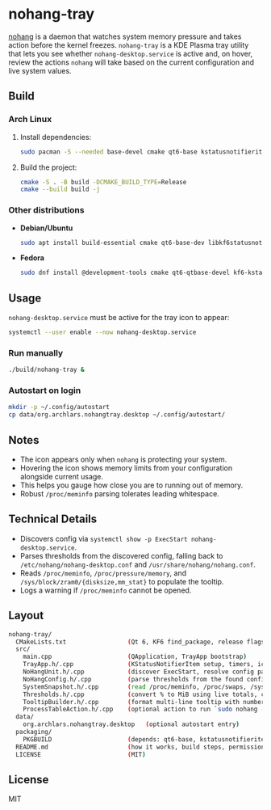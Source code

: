 # nohang-tray

[nohang](https://github.com/hakavlad/nohang) is a daemon that watches system memory pressure and takes action before the kernel freezes. `nohang-tray` is a KDE Plasma tray utility that lets you see whether `nohang-desktop.service` is active and, on hover, review the actions `nohang` will take based on the current configuration and live system values.

## Build

### Arch Linux
1. Install dependencies:
   ```bash
   sudo pacman -S --needed base-devel cmake qt6-base kstatusnotifieritem
   ```
2. Build the project:
   ```bash
   cmake -S . -B build -DCMAKE_BUILD_TYPE=Release
   cmake --build build -j
   ```

### Other distributions
- **Debian/Ubuntu**
  ```bash
  sudo apt install build-essential cmake qt6-base-dev libkf6statusnotifieritem-dev
  ```
- **Fedora**
  ```bash
  sudo dnf install @development-tools cmake qt6-qtbase-devel kf6-kstatusnotifieritem-devel
  ```

## Usage

`nohang-desktop.service` must be active for the tray icon to appear:
```bash
systemctl --user enable --now nohang-desktop.service
```

### Run manually
```bash
./build/nohang-tray &
```

### Autostart on login
```bash
mkdir -p ~/.config/autostart
cp data/org.archlars.nohangtray.desktop ~/.config/autostart/
```

## Notes

* The icon appears only when `nohang` is protecting your system.
* Hovering the icon shows memory limits from your configuration alongside current usage.
* This helps you gauge how close you are to running out of memory.
* Robust `/proc/meminfo` parsing tolerates leading whitespace.

## Technical Details

* Discovers config via `systemctl show -p ExecStart nohang-desktop.service`.
* Parses thresholds from the discovered config, falling back to `/etc/nohang/nohang-desktop.conf` and `/usr/share/nohang/nohang.conf`.
* Reads `/proc/meminfo`, `/proc/pressure/memory`, and `/sys/block/zram0/{disksize,mm_stat}` to populate the tooltip.
* Logs a warning if `/proc/meminfo` cannot be opened.

## Layout
```bash
nohang-tray/
  CMakeLists.txt                 (Qt 6, KF6 find_package, release flags)
  src/
    main.cpp                     (QApplication, TrayApp bootstrap)
    TrayApp.h/.cpp               (KStatusNotifierItem setup, timers, icon)
    NoHangUnit.h/.cpp            (discover ExecStart, resolve config path, isActive)
    NoHangConfig.h/.cpp          (parse thresholds from the found config, fallback to /usr/share defaults)
    SystemSnapshot.h/.cpp        (read /proc/meminfo, /proc/swaps, /sys/block/zram0/*, /proc/pressure/memory)
    Thresholds.h/.cpp            (convert % to MiB using live totals, compare current vs thresholds)
    TooltipBuilder.h/.cpp        (format multi-line tooltip with numbers and explanations)
    ProcessTableAction.h/.cpp    (optional action to run `sudo nohang --tasks -c <cfg>` in a viewer)
  data/
    org.archlars.nohangtray.desktop   (optional autostart entry)
  packaging/
    PKGBUILD                     (depends: qt6-base, kstatusnotifieritem)
  README.md                      (how it works, build steps, permissions)
  LICENSE                        (MIT)
```

## License

MIT
